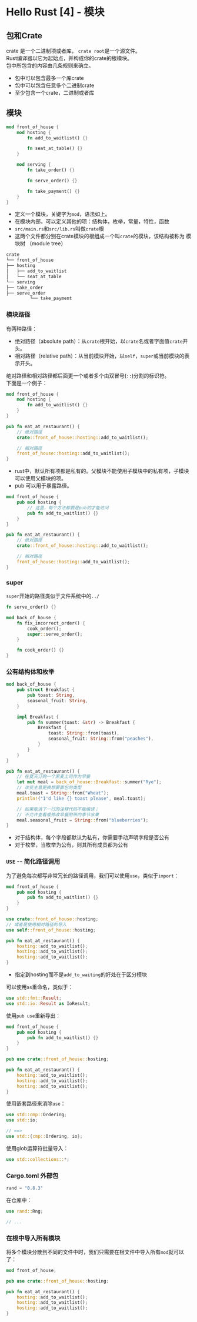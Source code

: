 # Hello Rust [4] - 模块 

## 包和Crate
crate 是一个二进制项或者库， `crate root`是一个源文件。<br />Rust编译器以它为起始点，并构成你的crate的根模块。<br />包中所包含的内容由几条规则来确立。

- 包中可以包含最多一个库crate
- 包中可以包含任意多个二进制crate
- 至少包含一个crate，二进制或者库
## 模块
```rust
mod front_of_house {
    mod hosting {
        fn add_to_waitlist() {}

        fn seat_at_table() {}
    }

    mod serving {
        fn take_order() {}

        fn serve_order() {}

        fn take_payment() {}
    }
}
```

- 定义一个模块，关键字为`mod`，语法如上。
- 在模块内部，可以定义其他的项：结构体，枚举，常量，特性，函数
- `src/main.rs`和`src/lib.rs`叫做`crate`根
- 这两个文件都分别在crate模块的根组成一个叫`crate`的模块，该结构被称为 模块树 （module tree）
```bash
crate
└── front_of_house
├── hosting
│   ├── add_to_waitlist
│   └── seat_at_table
└── serving
├── take_order
├── serve_order
         └── take_payment
```

### 模块路径
有两种路径：

- 绝对路径（absolute path）：从`crate`根开始，以`crate`名或者字面值`crate`开头。
- 相对路径（relative path）：从当前模块开始，以`self`，`super`或当前模块的表示开头。

绝对路径和相对路径都后面更一个或者多个由双冒号(`::`)分割的标识符。<br />下面是一个例子：
```rust
mod front_of_house {
    mod hosting {
        fn add_to_waitlist() {}
    }
}

pub fn eat_at_restaurant() {
    // 绝对路径
    crate::front_of_house::hosting::add_to_waitlist();

    // 相对路径
    front_of_house::hosting::add_to_waitlist();
}
```

- rust中，默认所有项都是私有的。父模块不能使用子模块中的私有项，子模块可以使用父模块的项。
- pub 可以用于暴露路径。
```rust
mod front_of_house {
    pub mod hosting {
        // 这里，每个方法都要是pub的才能访问
        pub fn add_to_waitlist() {}
    }
}

pub fn eat_at_restaurant() {
    // 绝对路径
    crate::front_of_house::hosting::add_to_waitlist();

    // 相对路径
    front_of_house::hosting::add_to_waitlist();
}

```
### super
`super`开始的路径类似于文件系统中的`../`
```rust
fn serve_order() {}

mod back_of_house {
    fn fix_incorrect_order() {
        cook_order();
        super::serve_order();
    }

    fn cook_order() {}
}
```
### 公有结构体和枚举
```rust
mod back_of_house {
    pub struct Breakfast {
        pub toast: String,
        seasonal_fruit: String,
    }

    impl Breakfast {
        pub fn summer(toast: &str) -> Breakfast {
            Breakfast {
                toast: String::from(toast),
                seasonal_fruit: String::from("peaches"),
            }
        }
    }
}

pub fn eat_at_restaurant() {
    // 在夏天订购一个黑麦土司作为早餐
    let mut meal = back_of_house::Breakfast::summer("Rye");
    // 改变主意更换想要面包的类型
    meal.toast = String::from("Wheat");
    println!("I'd like {} toast please", meal.toast);

    // 如果取消下一行的注释代码不能编译；
    // 不允许查看或修改早餐附带的季节水果
    meal.seasonal_fruit = String::from("blueberries");
}
```

- 对于结构体，每个字段都默认为私有，你需要手动声明字段是否公有
- 对于枚举，当枚举为公有，则其所有成员都为公有
### `USE` -- 简化路径调用
为了避免每次都写非常冗长的路径调用，我们可以使用`use`，类似于`import`：
```rust
mod front_of_house {
    pub mod hosting {
        pub fn add_to_waitlist() {}
    }
}

use crate::front_of_house::hosting;
// 或者是使用相对路径的导入
use self::front_of_house::hosting;

pub fn eat_at_restaurant() {
    hosting::add_to_waitlist();
    hosting::add_to_waitlist();
    hosting::add_to_waitlist();
}
```

- 指定到hosting而不是`add_to_waiting`的好处在于区分模块

可以使用`as`重命名，类似于：
```rust
use std::fmt::Result;
use std::io::Result as IoResult;
```

使用`pub use`重新导出：
```rust
mod front_of_house {
    pub mod hosting {
        pub fn add_to_waitlist() {}
    }
}

pub use crate::front_of_house::hosting;

pub fn eat_at_restaurant() {
    hosting::add_to_waitlist();
    hosting::add_to_waitlist();
    hosting::add_to_waitlist();
}
```

使用嵌套路径来消除`use`：
```rust
use std::cmp::Ordering;
use std::io;

// ==> 
use std::{cmp::Ordering, io};
```

使用glob运算符批量导入：
```rust
use std::collections::*;
```
### Cargo.toml 外部包
```rust
rand = "0.8.3"
```
在仓库中：
```rust
use rand::Rng;

// ...
```

### 在根中导入所有模块
将多个模块分散到不同的文件中时，我们只需要在根文件中导入所有`mod`就可以了：
```rust
mod front_of_house;

pub use crate::front_of_house::hosting;

pub fn eat_at_restaurant() {
    hosting::add_to_waitlist();
    hosting::add_to_waitlist();
    hosting::add_to_waitlist();
}
```
